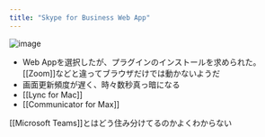 ```yaml
---
title: "Skype for Business Web App"
---
```


![image](https://gyazo.com/91b5c0e05d739747b96c2d1cd7e63add/thumb/1000)

- Web Appを選択したが、プラグインのインストールを求められた。[[Zoom]]などと違ってブラウザだけでは動かないようだ
- 画面更新頻度が遅く、時々数秒真っ暗になる
- [[Lync for Mac]]
- [[Communicator for Max]]

[[Microsoft Teams]]とはどう住み分けてるのかよくわからない
